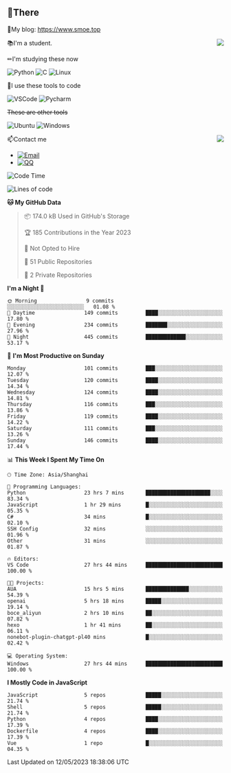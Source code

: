 
## 👏There

📰My blog: https://www.smoe.top

<img align="right" src="https://github-readme-stats.vercel.app/api/top-langs/?username=AkashiCoin"/>


📚I'm a student.

✏I'm studying these now

![Python](https://img.shields.io/badge/-Python-blue?style=flat-square&logo=Python&logoColor=fff)
![C](https://img.shields.io/badge/-C-585858?style=flat-square&logo=C&logoColor=fff)
![Linux](https://img.shields.io/badge/-Linux-black?style=flat-square&logo=Linux&logoColor=fff)

🔨I use these tools to code

![VSCode](https://img.shields.io/badge/-VSCode-blue?style=flat-square&logo=visualstudiocode&logoColor=fff)
![Pycharm](https://img.shields.io/badge/-Pycharm-green?style=flat-square&logo=pycharm&logoColor=fff)

 ~~These are other tools~~

![Ubuntu](https://img.shields.io/badge/-Ubuntu-orange?style=flat-square&logo=Ubuntu&logoColor=fff)
![Windows](https://img.shields.io/badge/-Windows-blue?style=flat-square&logo=Windows&logoColor=fff)

<img align="right" src="https://github-readme-stats.vercel.app/api?username=AkashiCoin" />


📫Contact me

* [![Email](https://img.shields.io/badge/Email-l1040186796@gmail.com-1?style=social&logoColor=fff)](mailto:l1040186796@gmail.com)
* [![QQ](https://img.shields.io/badge/QQ-1040186796-1?style=social&logoColor=fff)](tencent://AddContact/?fromId=45&fromSubId=1&subcmd=all&uin=1040186796&website=www.oicqzone.com)

<!--START_SECTION:waka-->
![Code Time](http://img.shields.io/badge/Code%20Time-740%20hrs%2041%20mins-blue)

![Lines of code](https://img.shields.io/badge/From%20Hello%20World%20I%27ve%20Written-240.4%20thousand%20lines%20of%20code-blue)

**🐱 My GitHub Data** 

> 📦 174.0 kB Used in GitHub's Storage 
 > 
> 🏆 185 Contributions in the Year 2023
 > 
> 🚫 Not Opted to Hire
 > 
> 📜 51 Public Repositories 
 > 
> 🔑 2 Private Repositories 
 > 
**I'm a Night 🦉** 

```text
🌞 Morning                9 commits           ░░░░░░░░░░░░░░░░░░░░░░░░░   01.08 % 
🌆 Daytime                149 commits         ████░░░░░░░░░░░░░░░░░░░░░   17.80 % 
🌃 Evening                234 commits         ███████░░░░░░░░░░░░░░░░░░   27.96 % 
🌙 Night                  445 commits         █████████████░░░░░░░░░░░░   53.17 % 
```
📅 **I'm Most Productive on Sunday** 

```text
Monday                   101 commits         ███░░░░░░░░░░░░░░░░░░░░░░   12.07 % 
Tuesday                  120 commits         ████░░░░░░░░░░░░░░░░░░░░░   14.34 % 
Wednesday                124 commits         ████░░░░░░░░░░░░░░░░░░░░░   14.81 % 
Thursday                 116 commits         ███░░░░░░░░░░░░░░░░░░░░░░   13.86 % 
Friday                   119 commits         ████░░░░░░░░░░░░░░░░░░░░░   14.22 % 
Saturday                 111 commits         ███░░░░░░░░░░░░░░░░░░░░░░   13.26 % 
Sunday                   146 commits         ████░░░░░░░░░░░░░░░░░░░░░   17.44 % 
```


📊 **This Week I Spent My Time On** 

```text
🕑︎ Time Zone: Asia/Shanghai

💬 Programming Languages: 
Python                   23 hrs 7 mins       █████████████████████░░░░   83.34 % 
JavaScript               1 hr 29 mins        █░░░░░░░░░░░░░░░░░░░░░░░░   05.35 % 
C#                       34 mins             █░░░░░░░░░░░░░░░░░░░░░░░░   02.10 % 
SSH Config               32 mins             ░░░░░░░░░░░░░░░░░░░░░░░░░   01.96 % 
Other                    31 mins             ░░░░░░░░░░░░░░░░░░░░░░░░░   01.87 % 

🔥 Editors: 
VS Code                  27 hrs 44 mins      █████████████████████████   100.00 % 

🐱‍💻 Projects: 
AUA                      15 hrs 5 mins       ██████████████░░░░░░░░░░░   54.39 % 
openai                   5 hrs 18 mins       █████░░░░░░░░░░░░░░░░░░░░   19.14 % 
boce_aliyun              2 hrs 10 mins       ██░░░░░░░░░░░░░░░░░░░░░░░   07.82 % 
hexo                     1 hr 41 mins        ██░░░░░░░░░░░░░░░░░░░░░░░   06.11 % 
nonebot-plugin-chatgpt-pl40 mins             █░░░░░░░░░░░░░░░░░░░░░░░░   02.42 % 

💻 Operating System: 
Windows                  27 hrs 44 mins      █████████████████████████   100.00 % 
```

**I Mostly Code in JavaScript** 

```text
JavaScript               5 repos             █████░░░░░░░░░░░░░░░░░░░░   21.74 % 
Shell                    5 repos             █████░░░░░░░░░░░░░░░░░░░░   21.74 % 
Python                   4 repos             ████░░░░░░░░░░░░░░░░░░░░░   17.39 % 
Dockerfile               4 repos             ████░░░░░░░░░░░░░░░░░░░░░   17.39 % 
Vue                      1 repo              █░░░░░░░░░░░░░░░░░░░░░░░░   04.35 % 
```




 Last Updated on 12/05/2023 18:38:06 UTC
<!--END_SECTION:waka-->
